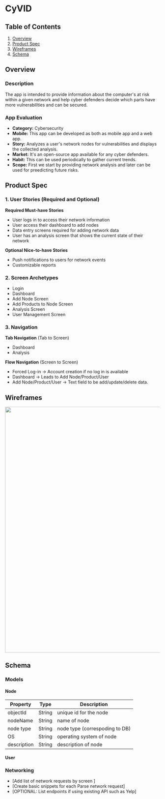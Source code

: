 # CyVID

## Table of Contents
1. [Overview](#Overview)
1. [Product Spec](#Product-Spec)
1. [Wireframes](#Wireframes)
2. [Schema](#Schema)

## Overview
### Description
The app is intended to provide information about the computer's at risk within a given network and help cyber defenders decide which parts have more vulnerabilities and can be secured. 

### App Evaluation
- **Category:** Cybersecurity
- **Mobile:** This app can be developed as both as mobile app and a web app. 
- **Story:** Analyzes a user's network nodes for vulnerabilities and displays the collected analysis. 
- **Market:** It's an open-source app available for any cyber defenders. 
- **Habit:** This can be used periodically to gather current trends. 
- **Scope:** First we start by providing network analysis and later can be used for preedicting future risks. 

## Product Spec

### 1. User Stories (Required and Optional)

**Required Must-have Stories**

* User logs in to access their network information
* User access their dashboard to add nodes
* Data entry screens required for adding network data
* User has an analysis screen that shows the current state of their network

**Optional Nice-to-have Stories**

* Push notifications to users for network events
* Customizable reports

### 2. Screen Archetypes

* Login 
* Dashboard 
* Add Node Screen
* Add Products to Node Screen
* Analysis Screen
* User Management Screen

### 3. Navigation

**Tab Navigation** (Tab to Screen)

* Dashboard
* Analysis

**Flow Navigation** (Screen to Screen)
* Forced Log-in -> Account creation if no log in is available
* Dashboard -> Leads to Add Node/Product/User
* Add Node/Product/User -> Text field to be add/update/delete data. 

## Wireframes
<img src="https://github.com/jannyr08/CyVID/blob/main/IMG_5373.jpg" width=800><br>

## Schema 

### Models

#### Node

| Property  | Type      |                 Description   |
| ----------| ----------|                -----------    |  
| objectId  | String    | unique id for the node        |
| nodeName  | String    | name of node                  |
| node type | String    | node type (correspoding to DB)|
| OS        | String    | operating system of node      |
| description | String  | description of node           |

#### User


### Networking
- [Add list of network requests by screen ]
- [Create basic snippets for each Parse network request]
- [OPTIONAL: List endpoints if using existing API such as Yelp]
